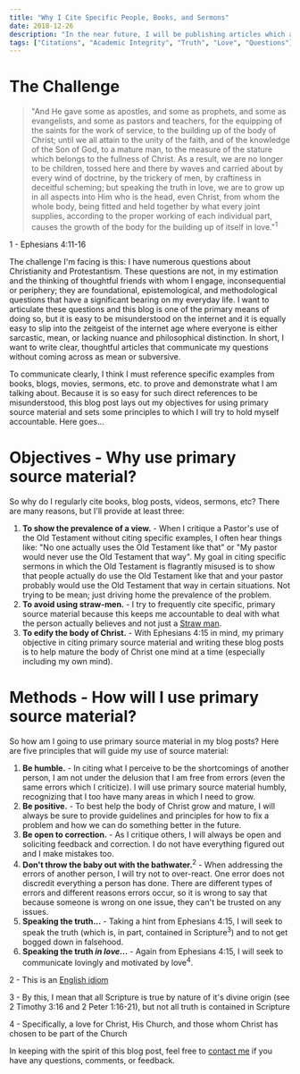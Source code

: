 ```yaml
---
title: "Why I Cite Specific People, Books, and Sermons"
date: 2018-12-26
description: "In the near future, I will be publishing articles which are asking some difficult questions about specific practices within Christianity and Protestantism. In doing so, I will be citing specific examples from sermons, books, and other blog posts which I find difficult to understand (or simply incorrect). In this article, I describe why I think it is important to cite specific examples of the problems we are observing and how to do it in a way that is edifying and loving."
tags: ["Citations", "Academic Integrity", "Truth", "Love", "Questions"]
---
```


# The Challenge

> "And He gave some as apostles, and some as prophets, and some as evangelists, and some as pastors and teachers, for the equipping of the saints for the work of service, to the building up of the body of Christ; until we all attain to the unity of the faith, and of the knowledge of the Son of God, to a mature man, to the measure of the stature which belongs to the fullness of Christ. As a result, we are no longer to be children, tossed here and there by waves and carried about by every wind of doctrine, by the trickery of men, by craftiness in deceitful scheming; but speaking the truth in love, we are to grow up in all aspects into Him who is the head, even Christ, from whom the whole body, being fitted and held together by what every joint supplies, according to the proper working of each individual part, causes the growth of the body for the building up of itself in love."<sup>1</sup>

<aside class="marginnote">
  <span class="noteNumber">1</span> - Ephesians 4:11-16
</aside>

The challenge I'm facing is this: I have numerous questions about Christianity and Protestantism. These questions are not, in my estimation and the thinking of thoughtful friends with whom I engage, inconsequential or periphery; they are foundational, epistemological, and methodological questions that have a significant bearing on my everyday life. I want to articulate these questions and this blog is one of the primary means of doing so, but it is easy to be misunderstood on the internet and it is equally easy to slip into the zeitgeist of the internet age where everyone is either sarcastic, mean, or lacking nuance and philosophical distinction. In short, I want to write clear, thoughtful articles that communicate my questions without coming across as mean or subversive.

To communicate clearly, I think I must reference specific examples from books, blogs, movies, sermons, etc. to prove and demonstrate what I am talking about. Because it is so easy for such direct references to be misunderstood, this blog post lays out my objectives for using primary source material and sets some principles to which I will try to hold myself accountable. Here goes...

# Objectives - Why use primary source material?

So why do I regularly cite books, blog posts, videos, sermons, etc? There are many reasons, but I'll provide at least three:

1. **To show the prevalence of a view.** - When I critique a Pastor's use of the Old Testament without citing specific examples, I often hear things like: "No one actually uses the Old Testament like that" or "My pastor would never use the Old Testament that way". My goal in citing specific sermons in which the Old Testament is flagrantly misused is to show that people actually do use the Old Testament like that and your pastor probably would use the Old Testament that way in certain situations. Not trying to be mean; just driving home the prevalence of the problem.
2. **To avoid using straw-men.** - I try to frequently cite specific, primary source material because this keeps me accountable to deal with what the person actually believes and not just a [Straw man](https://en.wikipedia.org/wiki/Straw_man).
3. **To edify the body of Christ.** - With Ephesians 4:15 in mind, my primary objective in citing primary source material and writing these blog posts is to help mature the body of Christ one mind at a time (especially including my own mind).

# Methods - How will I use primary source material?

So how am I going to use primary source material in my blog posts? Here are five principles that will guide my use of source material:

1. **Be humble.** - In citing what I perceive to be the shortcomings of another person, I am not under the delusion that I am free from errors (even the same errors which I criticize). I will use primary source material humbly, recognizing that I too have many areas in which I need to grow.
2. **Be positive.** - To best help the body of Christ grow and mature, I will always be sure to provide guidelines and principles for how to fix a problem and how we can do something better in the future.
3. **Be open to correction.** - As I critique others, I will always be open and soliciting feedback and correction. I do not have everything figured out and I make mistakes too.
4. **Don't throw the baby out with the bathwater.**<sup>2</sup> - When addressing the errors of another person, I will try not to over-react. One error does not discredit everything a person has done. There are different types of errors and different reasons errors occur, so it is wrong to say that because someone is wrong on one issue, they can't be trusted on any issues.
5. **Speaking the truth...** - Taking a hint from Ephesians 4:15, I will seek to speak the truth (which is, in part, contained in Scripture<sup>3</sup>) and to not get bogged down in falsehood.
6. **Speaking the truth *in love*...** - Again from Ephesians 4:15, I will seek to communicate lovingly and motivated by love<sup>4</sup>.

<aside class="marginnote">
  <p><span class="noteNumber">2</span> - This is an <a target="_blank" href="https://en.wikipedia.org/wiki/Don%27t_throw_the_baby_out_with_the_bathwater">English idiom</a></p>
  <p><span class="noteNumber">3</span> - By this, I mean that all Scripture is true by nature of it's divine origin (see 2 Timothy 3:16 and 2 Peter 1:16-21), but not all truth is contained in Scripture</p>
  <span class="noteNumber">4</span> - Specifically, a love for Christ, His Church, and those whom Christ has chosen to be part of the Church
</aside>

In keeping with the spirit of this blog post, feel free to [contact me](https://hightower.space/contact/) if you have any questions, comments, or feedback.
